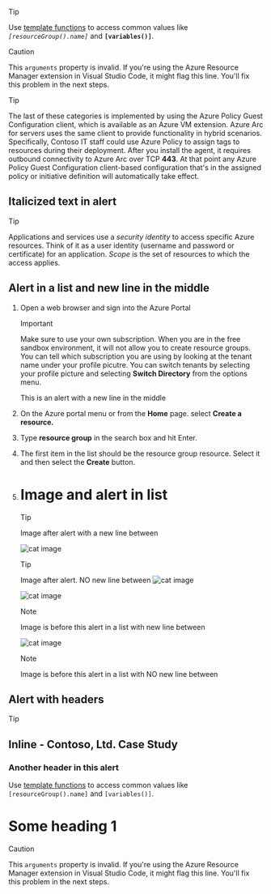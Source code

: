 > [!TIP]
> Use [template functions](https://docs.microsoft.com/azure/azure-resource-manager/templates/template-functions-resource) to access common values like *`[resourceGroup().name]`* and **`[variables()]`**.

> [!CAUTION]
> This `arguments` property is invalid. If you're using the Azure Resource Manager extension in Visual Studio Code, it might flag this line. You'll fix this problem in the next steps.

> [!TIP]
> The last of these categories is implemented by using the Azure Policy Guest Configuration client, which is available as an Azure VM extension. Azure Arc for servers uses the same client to provide functionality in hybrid scenarios.
> Specifically, Contoso IT staff could use Azure Policy to assign tags to resources during their deployment. After you install the agent, it requires outbound connectivity to Azure Arc over TCP **443**. At that point any Azure Policy Guest Configuration client-based configuration that's in the assigned policy or initiative definition will automatically take effect.

## Italicized text in alert

> [!TIP]
> Applications and services use a *security identity* to access specific Azure resources. Think of it as a user identity (username and password or certificate) for an application. *Scope* is the set of resources to which the access applies.

## Alert in a list and new line in the middle

1. Open a web browser and sign into the Azure Portal

    > [!IMPORTANT]
    > Make sure to use your own subscription. When you are in the free sandbox environment, it will not allow you to create resource groups. You can tell which subscription you are using by looking at the tenant name under your profile picutre. You can switch tenants by selecting your profile picture and selecting **Switch Directory** from the options menu.
    >
    > This is an alert with a new line in the middle

1. On the Azure portal menu or from the **Home** page. select **Create a resource.**
3. Type **resource group** in the search box and hit Enter.
1. The first item in the list should be the resource group resource. Select it and then select the **Create** button.
1. # Image and alert in list
    > [!TIP]
    > Image after alert with a new line between
    
    ![cat image](../media/cat1.jpg)

    > [!TIP]
    > Image after alert. NO new line between
    ![cat image](../media/cat1.jpg)

    ![cat image](../media/cat2.jpg)

    > [!NOTE]
    > Image is before this alert in a list with new line between

    ![cat image](../media/cat2.jpg)
    > [!NOTE]
    > Image is before this alert in a list with NO new line between 

## Alert with headers

> [!TIP]
> ## Inline - Contoso, Ltd. Case Study
> ### Another header in this alert
> Use [template functions](https://docs.microsoft.com/azure/azure-resource-manager/templates/template-functions-resource) to access common values like `[resourceGroup().name]` and `[variables()]`.
> # Some heading 1

> [!CAUTION]
> This `arguments` property is invalid. If you're using the Azure Resource Manager extension in Visual Studio Code, it might flag this line. You'll fix this problem in the next steps.
